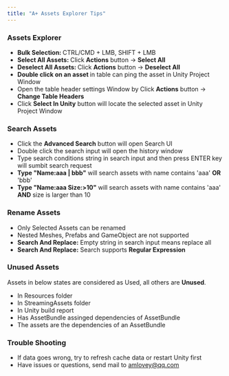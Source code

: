 ```yaml
---
title: "A+ Assets Explorer Tips"
---
```


### Assets Explorer

* <b> Bulk Selection: </b> CTRL/CMD + LMB, SHIFT + LMB
* <b> Select All Assets: </b> Click <b>Actions</b> button -> <b>Select All</b>
*  <b> Deselect All Assets: </b> Click <b>Actions</b> button -> <b>Deselect All</b>
*  <b> Double click on an asset </b> in table can ping the asset in Unity Project Window
*  Open the table header settings Window by Click <b>Actions</b> button -> <b>Change Table Headers</b>
*  Click <b>Select In Unity</b> button will locate the selected asset in Unity Project Window

### Search Assets

* Click the <b>Advanced Search</b> button will open Search UI  
* Double click the search input will open the history window
* Type search conditions string in search input and then press ENTER key will sumbit search request 
* <b>Type "Name:aaa | bbb"</b> will search assets with name contains 'aaa' <b>OR</b> 'bbb'
* <b>Type "Name:aaa Size:>10"</b> will search assets with name contains 'aaa' <b>AND</b> size is larger than 10
 
 
### Rename Assets
           
* Only Selected Assets can be renamed
* Nested Meshes, Prefabs and GameObject are not supported
* <b>Search And Replace:</b> Empty string in search input means replace all
* <b>Search And Replace:</b> Search supports <b>Regular Expression</b>

### Unused Assets

Assets in below states are considered as Used, all others are <b>Unused</b>.

* In Resources folder
* In StreamingAssets folder
* In Unity build report
* Has AssetBundle assinged dependencies of AssetBundle 
* The assets are the dependencies of an AssetBundle 


### Trouble Shooting

* If data goes wrong, try to refresh cache data or restart Unity first
* Have issues or questions, send mail to amlovey@qq.com